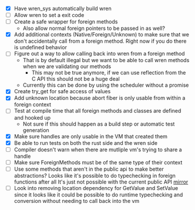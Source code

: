 - [x] Have wren_sys automatically build wren
- [ ] Allow wren to set a exit code
- [ ] Create a safe wrapper for foreign methods
  - Also allow normal foreign pointers to be passed in as well?
- [x] Add additional contexts (Native/Foreign/Unknown) to make sure that we don't
      accidentally call from a foreign method. Right now if you do there is
      undefined behavior
- [ ] Figure out a way to allow calling back into wren from a foreign method
  - That is by default illegal but we want to be able to call wren methods when we are
    validating our methods
    - This may not be true anymore, if we can use reflection from the C API this should not be a huge deal
  - Currently this can be done by using the scheduler without a
    promise
- [x] Create try_get for safe access of values
- [x] Add unknown location because abort fiber is only usable from within a foreign context
- [ ] Test at compile time that all foreign methods and classes are defined and hooked up
  - Not sure if this should happen as a build step or automatic test generation
- [x] Make sure handles are only usable in the VM that created them
- [x] Be able to run tests on both the rust side and the wren side
- [ ] Compiler doesn't warn when there are mutliple vm's trying to share a handle
- [ ] Make sure ForeignMethods must be of the same type of their context
- [ ] Use some methods that aren't in the public api to make better abstractions?
      Looks like it's possible to do typechecking in foreign functions after all
      It's just not possible with the current public API
      [mirror](https://github.com/joshgoebel/wren-essentials/blob/main/src/modules/mirror.c)
- [ ] Look into removing location dependency for GetValue and SetValue since it looks like
      it could be possible to do runtime typechecking and conversion without needing to call
      back into the vm
